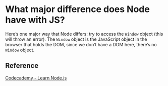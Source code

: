 # What major difference does Node have with JS?

Here’s one major way that Node differs: try to access the `Window` object (this will throw an error). The `Window` object is the JavaScript object in the browser that holds the DOM, since we don’t have a DOM here, there’s no `Window` object.

## Reference
[Codecademy - Learn Node.js](https://www.codecademy.com/learn/learn-node-js)